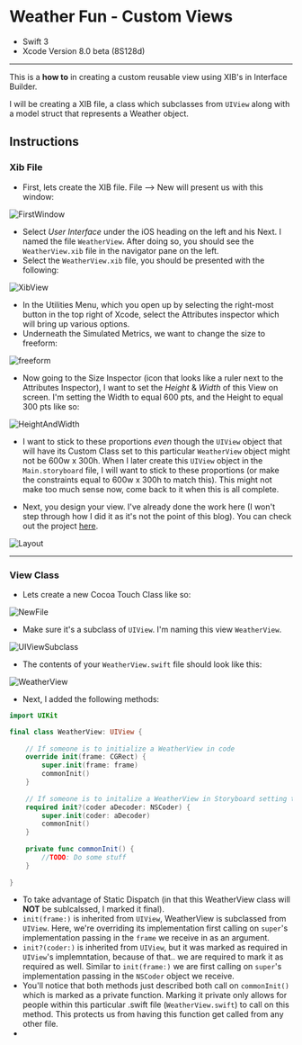 # Weather Fun - Custom Views

* Swift 3
* Xcode Version 8.0 beta (8S128d)

---

This is a **how to** in creating a custom reusable view using XIB's in Interface Builder.
  
I will be creating a XIB file, a class which subclasses from `UIView` along with a model struct that represents a Weather object.


## Instructions


### Xib File


* First, lets create the XIB file. File --> New will present us with this window:

![FirstWindow](http://i.imgur.com/UduLhZO.png?1)

* Select _User Interface_ under the iOS heading on the left and his Next. I named the file `WeatherView`. After doing so, you should see the `WeatherView.xib` file in the navigator pane on the left.
* Select the `WeatherView.xib` file, you should be presented with the following:

![XibView](http://i.imgur.com/LgI70Xp.png?1)


* In the Utilities Menu, which you open up by selecting the right-most button in the top right of Xcode, select the Attributes inspector which will bring up various options.
* Underneath the Simulated Metrics, we want to change the size to freeform:

![freeform](http://i.imgur.com/kCDA0kZ.png?1)

* Now going to the Size Inspector (icon that looks like a ruler next to the Attributes Inspector), I want to set the _Height_ & _Width_ of this View on screen. I'm setting the Width to equal 600 pts, and the Height to equal 300 pts like so:

![HeightAndWidth](http://i.imgur.com/wYIKQ4S.png?1)

* I want to stick to these proportions _even_ though the `UIView` object that will have its Custom Class set to this particular `WeatherView` object might not be 600w x 300h. When I later create this `UIView` object in the `Main.storyboard` file, I will want to stick to these proportions (or make the constraints equal to 600w x 300h to match this). This might not make too much sense now, come back to it when this is all complete.

* Next, you design your view. I've already done the work here (I won't step through how I did it as it's not the point of this blog). You can check out the project [here](https://github.com/JimCampagno/WeatherFun).


![Layout](http://i.imgur.com/SVKwJYv.png?1)

---

### View Class

* Lets create a new Cocoa Touch Class like so:

![NewFile](http://i.imgur.com/gsM69xl.png?1)

* Make sure it's a subclass of `UIView`. I'm naming this view `WeatherView`.

![UIViewSubclass](http://i.imgur.com/IRjwL6m.png?1)

* The contents of your `WeatherView.swift` file should look like this:

![WeatherView](http://i.imgur.com/DaodoP6.png?1)

* Next, I added the following methods:

```swift
import UIKit

final class WeatherView: UIView {
    
    // If someone is to initialize a WeatherView in code
    override init(frame: CGRect) {
        super.init(frame: frame)
        commonInit()
    }
    
    // If someone is to initalize a WeatherView in Storyboard setting the Custom Class of a UIView
    required init?(coder aDecoder: NSCoder) {
        super.init(coder: aDecoder)
        commonInit()
    }
    
    private func commonInit() {
        //TODO: Do some stuff
    }
    
}
```

* To take advantage of Static Dispatch (in that this WeatherView class will **NOT** be sublcalssed, I marked it final).
* `init(frame:)` is inherited from `UIView`, WeatherView is subclassed from `UIView`. Here, we're overriding its implementation first calling on `super`'s implementation passing in the `frame` we receive in as  an argument.
* `init?(coder:)` is inherited from `UIView`, but it was marked as required in `UIView`'s implemntation, because of that.. we are required to mark it as required as well. Similar to `init(frame:)` we are first calling on `super`'s implementation passing in the `NSCoder` object we receive.
* You'll notice that both methods just described both call on `commonInit()` which is marked as a private function. Marking it private only allows for people within this particular .swift file (`WeatherView.swift`) to call on this method. This protects us from having this function get called from any other file.
* 
